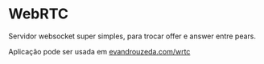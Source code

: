 # WebRTC
Servidor websocket super simples, para trocar offer e answer entre pears.

Aplicação pode ser usada em [evandrouzeda.com/wrtc](https://evandrouzeda.com/wrtc)
